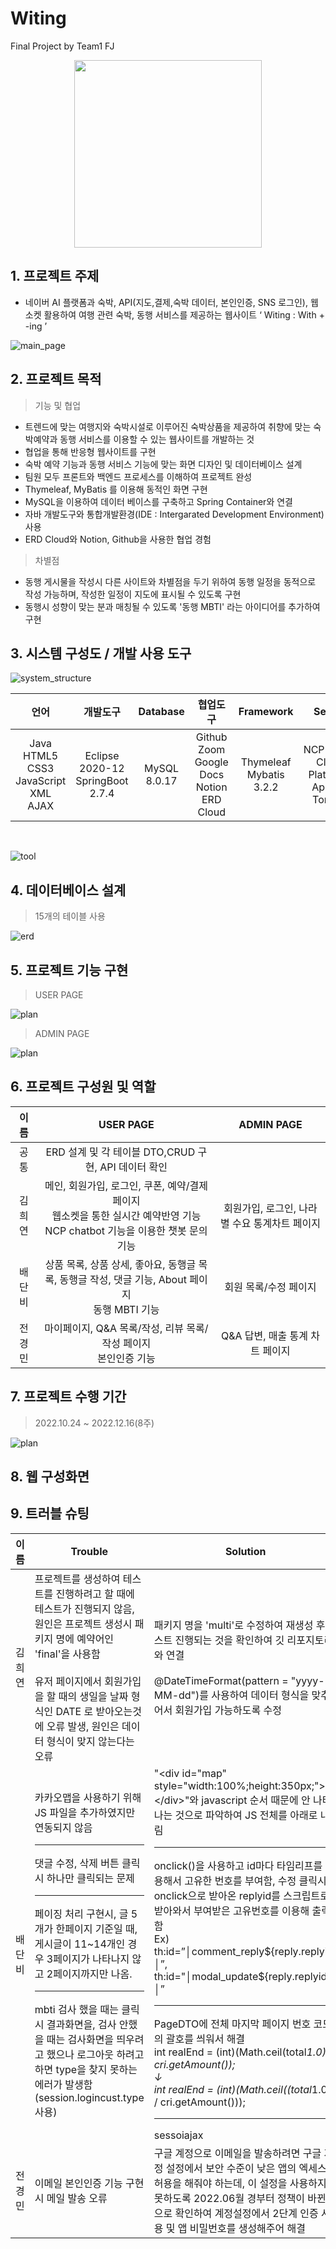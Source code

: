 # Witing
Final Project by Team1 FJ
<p align="center"><img src="witing/src/main/resources/static/images/readme/logo_readme.png" width="300" height="300"/></p>


## 1. 프로젝트 주제
- 네이버 AI 플랫폼과 숙박, API(지도,결제,숙박 데이터, 본인인증, SNS 로그인), 웹소켓 활용하여 여행 관련 숙박, 동행 서비스를 제공하는 웹사이트 ‘ Witing : With + -ing ’

![main_page](witing/src/main/resources/static/images/readme/main_page.png)


## 2. 프로젝트 목적
> 기능 및 협업 <br>
- 트렌드에 맞는 여행지와 숙박시설로 이루어진 숙박상품을 제공하여 취향에 맞는 숙박예약과 동행 서비스를 이용할 수 있는 웹사이트를 개발하는 것 
- 협업을 통해 반응형 웹사이트를 구현
- 숙박 예약 기능과 동행 서비스 기능에 맞는 화면 디자인 및 데이터베이스 설계
- 팀원 모두 프론트와 백엔드 프로세스를 이해하여 프로젝트 완성
- Thymeleaf, MyBatis 를 이용해 동적인 화면 구현
- MySQL을 이용하여 데이터 베이스를 구축하고 Spring Container와 연결
- 자바 개발도구와 통합개발환경(IDE : Intergarated Development Environment) 사용
- ERD Cloud와 Notion, Github을 사용한 협업 경험
> 차별점 <br>
- 동행 게시물을 작성시 다른 사이트와 차별점을 두기 위하여 동행 일정을 동적으로 작성 가능하며, 작성한 일정이 지도에 표시될 수 있도록 구현
- 동행시 성향이 맞는 분과 매칭될 수 있도록 '동행 MBTI' 라는 아이디어를 추가하여 구현



## 3. 시스템 구성도 / 개발 사용 도구
![system_structure](witing/src/main/resources/static/images/readme/system_structure.png)

|                            언어                            |                 개발도구                  |    Database    |                           협업도구                           |          Framework          |         Server          |
|:--------------------------------------------------------:|:-------------------------------------:|:--------------:|:--------------------------------------------------------:|:---------------------------:|:-----------------------:|
| Java<br/>HTML5<br/>CSS3<br/>JavaScript<br/>XML<br/>AJAX  | Eclipse 2020-12<br/>SpringBoot 2.7.4  |  MySQL 8.0.17  | Github<br/>Zoom<br/>Google Docs<br/>Notion<br/>ERD Cloud | Thymeleaf<br/>Mybatis 3.2.2 | NCP(Naver Cloud Platform)<br/>Apache Tomcat |

<br>

![tool](witing/src/main/resources/static/images/readme/tool.jpg)


## 4. 데이터베이스 설계
> 15개의 테이블 사용  <br>

![erd](witing/src/main/resources/static/images/readme/erd.jpg)



## 5. 프로젝트 기능 구현
> USER PAGE <br>

![plan](witing/src/main/resources/static/images/readme/user_page.png)

> ADMIN PAGE <br>

![plan](witing/src/main/resources/static/images/readme/admin_page.png)

## 6. 프로젝트 구성원 및 역할
| 이름 |                                      <center>USER PAGE                                      |<center>ADMIN PAGE|
| :---: |:-------------------------------------------------------------------------------------------:|:---:|
|공통|                       <center>ERD 설계 및 각 테이블 DTO,CRUD 구현, API 데이터 확인                        |
|김희연| <center>메인, 회원가입, 로그인, 쿠폰, 예약/결제 페이지<br>웹소켓을 통한 실시간 예약반영 기능<br>NCP chatbot 기능을 이용한 챗봇 문의 기능 |회원가입, 로그인, 나라별 수요 통계차트 페이지|
|배단비|          <center>상품 목록, 상품 상세, 좋아요, 동행글 목록, 동행글 작성, 댓글 기능, About 페이지<br>동행 MBTI 기능          |회원 목록/수정 페이지|
|전경민|                      <center>마이페이지, Q&A 목록/작성, 리뷰 목록/작성 페이지<br>본인인증 기능                      |Q&A 답변, 매출 통계 차트 페이지|



## 7. 프로젝트 수행 기간
> 2022.10.24 ~ 2022.12.16(8주)

![plan](witing/src/main/resources/static/images/readme/plan.png)


## 8. 웹 구성화면


## 9. 트러블 슈팅
| 이름 | <center>Trouble                                                                                                                                                                                                                                                 | <center>Solution                                                                                                                                                                                                                                                                                                                                                                                                                                                                                                   |
| :---: |-----------------------------------------------------------------------------------------------------------------------------------------------------------------------------------------------------------------------------------------------------------------|--------------------------------------------------------------------------------------------------------------------------------------------------------------------------------------------------------------------------------------------------------------------------------------------------------------------------------------------------------------------------------------------------------------------------------------------------------------------------------------------------------------------|
|김희연| 프로젝트를 생성하여 테스트를 진행하려고 할 때에 테스트가 진행되지 않음, 원인은 프로젝트 생성시 패키지 명에 예약어인 'final'을 사용함<br><br>유저 페이지에서 회원가입을 할 때의 생일을 날짜 형식인 DATE 로 받아오는것에 오류 발생, 원인은 데이터 형식이 맞지 않는다는 오류                                                                                                | 패키지 명을 'multi'로 수정하여 재생성 후 테스트 진행되는 것을 확인하여 깃 리포지토리와 연결<br><br>@DateTimeFormat(pattern = "yyyy-MM-dd")를 사용하여 데이터 형식을 맞추어서 회원가입 가능하도록 수정                                                                                                                                                                                                                                                                                                                                                                            |
|배단비| 카카오맵을 사용하기 위해 JS 파일을 추가하였지만 연동되지 않음<hr>댓글 수정, 삭제 버튼 클릭시 하나만 클릭되는 문제<hr>페이징 처리 구현시, 글 5개가 한페이지 기준일 때, 게시글이 11~14개인 경우 3페이지가 나타나지 않고 2페이지까지만 나옴.<hr>mbti 검사 했을 때는 클릭시 결과화면을, 검사 안했을 때는 검사화면을 띄우려고 했으나 로그아웃 하려고 하면 type을 찾지 못하는 에러가 발생함(session.logincust.type 사용) | "\<div id="map" style="width:100%;height:350px;"\>\</div\>"와 javascript 순서 때문에 안 나타나는 것으로 파악하여 JS 전체를 아래로 내림<hr>onclick()을 사용하고 id마다 타임리프를 이용해서 고유한 번호를 부여함, 수정 클릭시 onclick으로 받아온 replyid를 스크립트로 받아와서 부여받은 고유번호를 이용해 출력함<br/>Ex) th:id=”│comment_reply${reply.replyid}│”, th:id="│modal_update${reply.replyid}│”<hr>PageDTO에 전체 마지막 페이지 번호 코드의 괄호를 씌워서 해결 <br/>int realEnd = (int)(Math.ceil(total*1.0) / cri.getAmount());<br/>↓<br/>int realEnd = (int)(Math.ceil((total*1.0) / cri.getAmount()));<hr>sessoiajax |
|전경민| 이메일 본인인증 기능 구현 시 메일 발송 오류                                                                                                                                                                                                                                       | 구글 계정으로 이메일을 발송하려면 구글 계정 설정에서 보안 수준이 낮은 앱의 엑세스 허용을 해줘야 하는데, 이 설정을 사용하지 못하도록 2022.06월 경부터 정책이 바뀐것으로 확인하여 계정설정에서 2단계 인증 사용 및 앱 비밀번호를 생성해주어 해결                                                                                                                                                                                                                                                                                                                                                                        |
